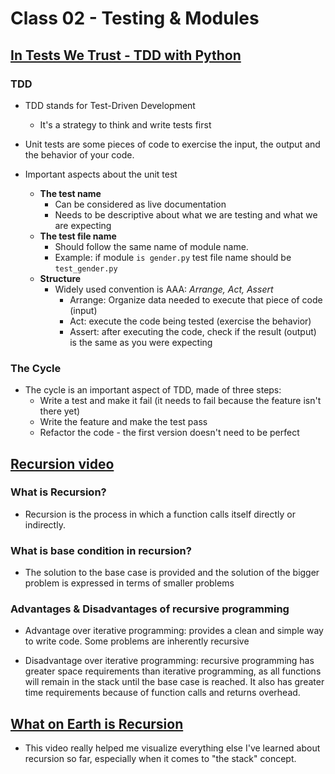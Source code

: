 # Class 02 - Testing & Modules

## [In Tests We Trust - TDD with Python](https://code.likeagirl.io/in-tests-we-trust-tdd-with-python-af69f47e6932)

### **TDD**

* TDD stands for Test-Driven Development
  * It's a strategy to think and write tests first
* Unit tests are some pieces of code to exercise the input, the output and the behavior of your code.

* Important aspects about the unit test
  * **The test name**
    * Can be considered as live documentation
    * Needs to be descriptive about what we are testing and what we are expecting
  * **The test file name**
    * Should follow the same name of module name.
    * Example: if module `is gender.py` test file name should be `test_gender.py`
  * **Structure**
    * Widely used convention is AAA: *Arrange, Act, Assert*
      * Arrange: Organize data needed to execute that piece of code (input)
      * Act: execute the code being tested (exercise the behavior)
      * Assert: after executing the code, check if the result (output) is the same as you were expecting

### **The Cycle**

* The cycle is an important aspect of TDD, made of three steps:
  * Write a test and make it fail (it needs to fail because the feature isn't there yet)
  * Write the feature and make the test pass
  * Refactor the code - the first version doesn't need to be perfect

## [Recursion video](https://www.geeksforgeeks.org/recursion)

### **What is Recursion?**

* Recursion is the process in which a function calls itself directly or indirectly.

### **What is base condition in recursion?**

* The solution to the base case is provided and the solution of the bigger problem is expressed in terms of smaller problems

### **Advantages & Disadvantages of recursive programming** 

* Advantage over iterative programming: provides a clean and simple way to write code. Some problems are inherently recursive

* Disadvantage over iterative programming: recursive programming has greater space requirements than iterative programming, as all functions will remain in the stack until the base case is reached. It also has greater time requirements because of function calls and returns overhead.

## [What on Earth is Recursion](https://www.youtube.com/watch?v=Mv9NEXX1VHc)

* This video really helped me visualize everything else I've learned about recursion so far, especially when it comes to "the stack" concept.
